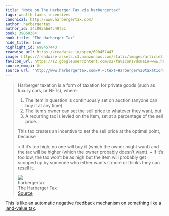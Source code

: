 ```yaml
---
title: "Note on The Harberger Tax via harbergertax"
tags: wealth taxes incentives
canonical: http://www.harbergertax.com/
author: harbergertax
author_id: 34c895a6d4c49f51
book: 39060364
book_title: "The Harberger Tax"
hide_title: true
highlight_id: 698457443
readwise_url: https://readwise.io/open/698457443
image: https://readwise-assets.s3.amazonaws.com/static/images/article3.5c705a01b476.png
favicon_url: https://s2.googleusercontent.com/s2/favicons?domain=www.harbergertax.com
source_emoji: 🌐
source_url: "http://www.harbergertax.com/#:~:text=Harberger%20taxation%20is,can%20resell%20it."
---
```


> Harberger taxation is a form of taxation for private goods (such as luxury cars, or NFTs), where:
> 
> 1.  The item in question is continuously set on auction (anyone can buy it at any time)
> 2.  The item’s owner can set the sell price to whatever they want, but
> 3.  A recurring tax is levied on the item, set at a percentage of the sell price.
> 
> This tax creates an incentive to set the sell price at the optimal point, because
> 
> •   If it’s too high, no one will buy it (which the owner might want) and the tax will be higher (which the owner probably doesn’t want).
> •   If it’s too low, the tax won’t be as high but the item will probably get scooped up by someone who either wants it more or thinks they can resell it.
> <div class="quoteback-footer"><div class="quoteback-avatar"><img class="mini-favicon" src="https://s2.googleusercontent.com/s2/favicons?domain=www.harbergertax.com"></div><div class="quoteback-metadata"><div class="metadata-inner"><span style="display:none">FROM:</span><div aria-label="harbergertax" class="quoteback-author"> harbergertax</div><div aria-label="The Harberger Tax" class="quoteback-title"> The Harberger Tax</div></div></div><div class="quoteback-backlink"><a target="_blank" aria-label="go to the full text of this quotation" rel="noopener" href="http://www.harbergertax.com/#:~:text=Harberger%20taxation%20is,can%20resell%20it." class="quoteback-arrow"> Source</a></div></div>

This is like an automatic negative feedback mechanism on something like a [land-value tax](https://www.joshbeckman.org/notes/662782768).